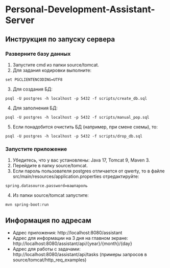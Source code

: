 # Personal-Development-Assistant-Server
## Инструкция по запуску сервера
### Разверните базу данных
1. Запустите cmd из папки source/tomcat.
2. Для задания кодировки выполните:
```
set PGCLIENTENCODING=UTF8
```
3. Для создания БД:
```
psql -U postgres -h localhost -p 5432 -f scripts/create_db.sql
```
4. Для заполнения БД:
```
psql -U postgres -h localhost -p 5432 -f scripts/manual_pop.sql
```
5. Если понадобится очистить БД (например, при смене схемы), то:
```
psql -U postgres -h localhost -p 5432 -f scripts/drop_db.sql
```
### Запустите приложение
1. Убедитесь, что у вас установлены: Java 17, Tomcat 9, Maven 3.
2. Перейдите в папку source/tomcat.
3. Если пароль пользователя postgres отличается от qwerty, то в файле src/main/resources/application.properties отредактируйте:
```
spring.datasource.password=вашпароль
```
4. Из папки source/tomcat запустите:
```
mvn spring-boot:run
```

## Информация по адресам
* Адрес приложения: http://localhost:8080/assistant
* Адрес для информации на 3 дня на главном экране: http://localhost:8080/assistant/api/{year}/{month}/{day}
* Адрес для работы с задачами: http://localhost:8080/assistant/api/tasks (примеры запросов в source/tomcat/http_req_examples)
